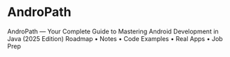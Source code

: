 # AndroPath
AndroPath — Your Complete Guide to Mastering Android Development in Java (2025 Edition) Roadmap • Notes • Code Examples • Real Apps • Job Prep
